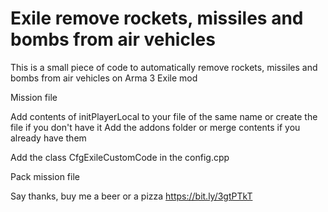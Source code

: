 # Exile remove rockets, missiles and bombs from air vehicles

This is a small piece of code to automatically remove rockets, missiles and bombs from air vehicles on Arma 3 Exile mod

Mission file

Add contents of initPlayerLocal to your file of the same name or create the file if you don't have it
Add the addons folder or merge contents if you already have them

Add the class CfgExileCustomCode in the config.cpp

Pack mission file

Say thanks, buy me a beer or a pizza https://bit.ly/3gtPTkT